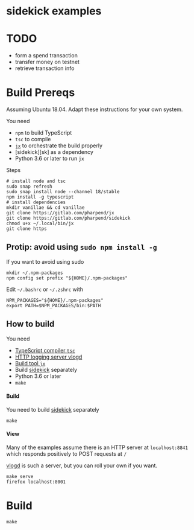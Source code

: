 # sidekick examples

# TODO

- form a spend transaction
- transfer money on testnet
- retrieve transaction info

# Build Prereqs

Assuming Ubuntu 18.04. Adapt these instructions for your own system.

You need

- `npm` to build TypeScript
- `tsc` to compile
- [`jx`][jx] to orchestrate the build properly
- [sidekick][sk] as a dependency
- Python 3.6 or later to run `jx`

[jx]: https://gitlab.com/pharpend/jx/-/tree/master/#jx-secure-typescript-package-manager

Steps

    # install node and tsc
    sudo snap refresh
    sudo snap install node --channel 18/stable
    npm install -g typescript
    # install dependencies
    mkdir vanillae && cd vanillae
    git clone https://gitlab.com/pharpend/jx
    git clone https://gitlab.com/pharpend/sidekick
    chmod u+x ~/.local/bin/jx
    git clone https



## Protip: avoid using `sudo npm install -g`

If you want to avoid using sudo

```
mkdir ~/.npm-packages
npm config set prefix "${HOME}/.npm-packages"
```

Edit `~/.bashrc` or `~/.zshrc` with

```
NPM_PACKAGES="${HOME}/.npm-packages"
export PATH=$NPM_PACKAGES/bin:$PATH
```

## How to build

You need 

- [TypeScript compiler `tsc`](https://www.typescriptlang.org/download)
- [HTTP logging server vlogd](https://gitlab.com/pharpend/vlogd)
- [Build tool `jx`](https://gitlab.com/pharpend/jx)
- Build [sidekick](https://gitlab.com/pharpend/sidekick) separately
- Python 3.6 or later
- `make`

#### Build

You need to build [sidekick](https://gitlab.com/pharpend/sidekick) separately

```
make
```

#### View

Many of the examples assume there is an HTTP server at `localhost:8841`
which responds positively to POST requests at `/`

[vlogd](https://gitlab.com/pharpend/vlogd) is such a server, but you can roll
your own if you want.

```
make serve
firefox localhost:8001
```



# Build

    make
